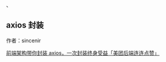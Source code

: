 <!--
 * @Author: binbin 1959409749@qq.com
 * @Date: 2022-10-26 01:02:05
 * @LastEditors: binbin 1959409749@qq.com
 * @LastEditTime: 2022-10-27 19:29:53
 * @FilePath: \web\front-end-study\axios封装\README.md
 * @Description: 这是默认设置,请设置`customMade`, 打开koroFileHeader查看配置 进行设置: https://github.com/OBKoro1/koro1FileHeader/wiki/%E9%85%8D%E7%BD%AE
-->

、

## axios 封装

作者：sincenir

[前端架构带你封装 axios，一次封装终身受益「美团后端连连点赞」](https://juejin.cn/post/7124573626161954823)
